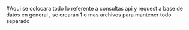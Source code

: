 #Aqui se colocara todo lo referente a consultas api y request a base de datos en general , se crearan 1 o mas archivos para mantener todo separado